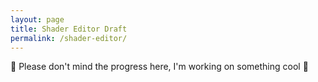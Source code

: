 ```yaml
---
layout: page
title: Shader Editor Draft
permalink: /shader-editor/
---
```


:construction: Please don't mind the progress here, I'm working on something cool :construction: 
<link type="text/css" rel="stylesheet" href="https://raw.githubusercontent.com/patriciogonzalezvivo/glslEditor/main/build/glslEditor.css">
<script type="application/javascript" src="https://raw.githubusercontent.com/patriciogonzalezvivo/glslEditor/main/build/glslEditor.min.js"></script>


<body>
    <div id="glsl_editor"></div>
</body>
<script type="text/javascript">
    const glslEditor = new GlslEditor('#glsl_editor', { 
        canvas_size: 500,
        canvas_draggable: true,
        theme: 'monokai',
        multipleBuffers: true,
        watchHash: true,
        fileDrops: true,
        menu: true
    });
</script>
